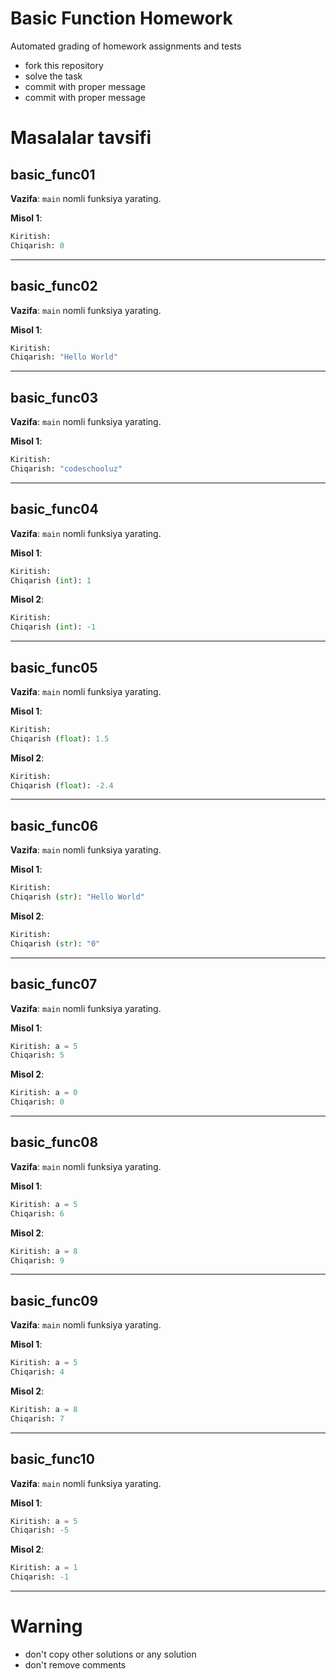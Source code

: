 # Basic Function Homework


Automated grading of homework assignments and tests
- fork this repository
- solve the task
- commit with proper message
- commit with proper message
# Masalalar tavsifi

## basic_func01

**Vazifa**: `main` nomli funksiya yarating.

**Misol 1**:

```Python
Kiritish:
Chiqarish: 0
```

---

## basic_func02

**Vazifa**: `main` nomli funksiya yarating.

**Misol 1**:

```Python
Kiritish:
Chiqarish: "Hello World"
```

---

## basic_func03

**Vazifa**: `main` nomli funksiya yarating.

**Misol 1**:

```Python
Kiritish:
Chiqarish: "codeschooluz"
```

---

## basic_func04

**Vazifa**: `main` nomli funksiya yarating.

**Misol 1**:

```Python
Kiritish:
Chiqarish (int): 1
```

**Misol 2**:

```Python
Kiritish:
Chiqarish (int): -1
```

---

## basic_func05

**Vazifa**: `main` nomli funksiya yarating.

**Misol 1**:

```Python
Kiritish:
Chiqarish (float): 1.5
```

**Misol 2**:

```Python
Kiritish:
Chiqarish (float): -2.4
```

---

## basic_func06

**Vazifa**: `main` nomli funksiya yarating.

**Misol 1**:

```Python
Kiritish:
Chiqarish (str): "Hello World"
```

**Misol 2**:

```Python
Kiritish:
Chiqarish (str): "0"
```

---

## basic_func07

**Vazifa**: `main` nomli funksiya yarating.

**Misol 1**:

```Python
Kiritish: a = 5
Chiqarish: 5
```

**Misol 2**:

```Python
Kiritish: a = 0
Chiqarish: 0
```

---

## basic_func08

**Vazifa**: `main` nomli funksiya yarating.

**Misol 1**:

```Python
Kiritish: a = 5
Chiqarish: 6
```

**Misol 2**:

```Python
Kiritish: a = 8
Chiqarish: 9
```

---

## basic_func09

**Vazifa**: `main` nomli funksiya yarating.

**Misol 1**:

```Python
Kiritish: a = 5
Chiqarish: 4
```

**Misol 2**:

```Python
Kiritish: a = 8
Chiqarish: 7
```

---

## basic_func10

**Vazifa**: `main` nomli funksiya yarating.

**Misol 1**:

```Python
Kiritish: a = 5
Chiqarish: -5
```

**Misol 2**:

```Python
Kiritish: a = 1
Chiqarish: -1
```

--- 
# Warning
- don't copy other solutions or any solution
- don't remove comments

